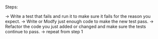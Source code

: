 Steps:

-> Write a test that fails and run it to make sure it fails for the reason you expect.
-> Write or Modfy just enough code to make the new test pass.
-> Refactor the code you just added or changed and make sure the tests continue to pass.
-> repeat from step 1

